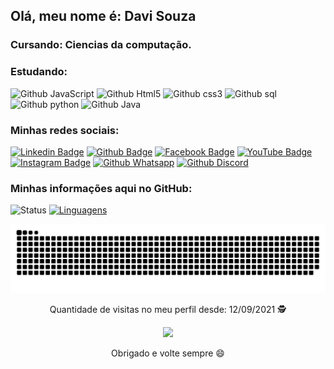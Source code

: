 ## Olá, meu nome é: Davi Souza
### Cursando: Ciencias da computação.
### Estudando:

![Github JavaScript](https://img.shields.io/badge/JavaScript-F7DF1E?style=for-the-badge&logo=javascript&logoColor=black)
![Github Html5](https://img.shields.io/badge/HTML5-E34F26?style=for-the-badge&logo=html5&logoColor=white)
![Github css3](https://img.shields.io/badge/CSS3-1572B6?style=for-the-badge&logo=css3&logoColor=white)
![Github sql](https://img.shields.io/badge/MySQL-00000F?style=for-the-badge&logo=mysql&logoColor=white)
![Github python](https://img.shields.io/badge/cSharp-14354C?style=for-the-badge&logo=c#&logoColor=white)
![Github Java](https://img.shields.io/badge/Java-FF0000?style=for-the-badge&logo=java&logoColor=white)


### Minhas redes sociais:
[![Linkedin Badge](https://img.shields.io/badge/LinkedIn-0077B5?style=for-the-badge&logo=linkedin&logoColor=white&link=https://www.linkedin.com/in/murilo-farias-10/)](https://www.linkedin.com/in/idavisilveira/)
[![Github Badge](https://img.shields.io/badge/GitHub-100000?style=for-the-badge&logo=github&logoColor=white&link=https://github.com//murilofarias10/)](https://github.com/Unordestino)
[![Facebook Badge](https://img.shields.io/badge/Facebook-1877F2?style=for-the-badge&logo=facebook&logoColor=white&link=)](https://www.facebook.com/dvbiotec/)
[![YouTube Badge](https://img.shields.io/badge/YouTube-FF0000?style=for-the-badge&logo=youtube&logoColor=white&link=https://www.youtube.com/channel/UC4vvTn8ZUJKv0k_JY-WEnUg)](https://www.youtube.com/channel/UC4vvTn8ZUJKv0k_JY-WEnUg)
[![Instagram Badge](https://img.shields.io/badge/Instagram-E4405F?style=for-the-badge&logo=instagram&logoColor=white&link=https://www.instagram.com/dav1_souza/)](https://www.instagram.com/dav1_souza/)
[![Github Whatsapp](https://img.shields.io/badge/whatsapp-00FA9A?style=for-the-badge&logo=whatsapp&logoColor=white&link=https://murilo-farias.netlify.app/)](https://api.whatsapp.com/send?phone=5585986278161&text=&source=&data=&app_absent=)
[![Github Discord](https://img.shields.io/badge/Discord-7289DA?style=for-the-badge&logo=discord&logoColor=white&link=https://murilo-farias.netlify.app/)](https://discord.gg/zXuKuu9)

 
### Minhas informações aqui no GitHub:
![Status](https://github-readme-stats.vercel.app/api?username=unordestino&show_icons=true&theme=blue-green&include_all_commits=true&count_private=true&custom_title=My%20Github%20Stats) 
[![Linguagens](https://github-readme-stats.vercel.app/api/top-langs/?username=unordestino&layout=compact&langs_count=20&theme=blue-green&custom_title=My%20Most%20Used%20Languages%20)](https://github.com/Unordestino/github-readme-stats)
 
![Snake animation](https://github.com/wellingtoncarneirobarbosa/wellingtoncarneirobarbosa/blob/output/github-contribution-grid-snake.svg)

<p align="center">
  Quantidade de visitas no meu perfil desde: 12/09/2021 🕵️ <br></p>
<p align="center"> 
   <img alingn="center" src="https://profile-counter.glitch.me/Unordestino/count.svg" /></p>
<p align="center">
Obrigado e volte sempre 😄
</p>
